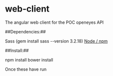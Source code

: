 web-client
===============

The angular web client for the POC openeyes API

##Dependencies:##

Sass (gem install sass --version 3.2.18)
[Node / npm](http://nodejs.org/download/)

##Install:##

npm install
bower install

Once these have run 